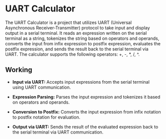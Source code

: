 # UART Calculator

The UART Calculator is a project that utilizes UART (Universal Asynchronous Receiver-Transmitter) protocol to take input and display output in a serial terminal. It reads an expression written on the serial terminal as a string, tokenizes the string based on operators and operands, converts the input from infix expression to postfix expression, evaluates the postfix expression, and sends the result back to the serial terminal via UART. The calculator supports the following operators: +, -, *, /, ^.

## Working

- **Input via UART:** Accepts input expressions from the serial terminal using UART communication.

- **Expression Parsing:** Parses the input expression and tokenizes it based on operators and operands.

- **Conversion to Postfix:** Converts the input expression from infix notation to postfix notation for evaluation.

- **Output via UART:** Sends the result of the evaluated expression back to the serial terminal via UART communication.

